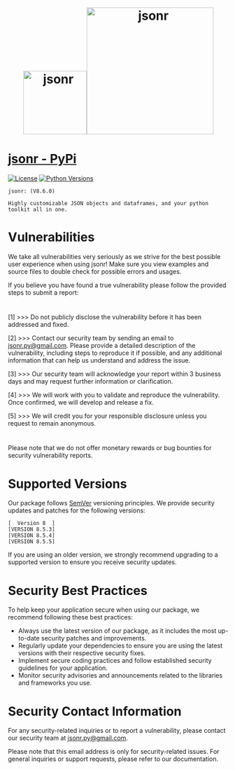 <h1 align="center">
  <a href="https://pypi.org/project/jsonr"><img src="https://i.ibb.co/9hg4pF2/jsonr-modified.png" alt="jsonr" border="0" width="145"></a><a href="https://pypi.org/project/jsonr"><img src="https://i.ibb.co/NK3W9Dk/jsonr-preview-modified.png" alt="jsonr" border="0" width="290">
  </a>
</h1>


# [jsonr - PyPi](https://pypi.org/project/jsonr)
[![License](https://img.shields.io/badge/license-MIT-blue.svg)](https://github.com/jsonr-py/jsonr/blob/master/LICENSE)
[![Python Versions](https://img.shields.io/badge/python-3.7%20|%203.8%20|%203.9%20|%203.10%20|%203.11%20|%203.12%20-blue)](https://www.python.org/downloads/)

```
jsonr: (V8.6.0)

Highly customizable JSON objects and dataframes, and your python toolkit all in one.
```

# Vulnerabilities
We take all vulnerabilities very seriously as we strive for the best possible user experience when using jsonr!
Make sure you view examples and source files to double check for possible errors and usages.

If you believe you have found a true vulnerability please follow the provided steps to submit a report:
#
[1] >>> Do not publicly disclose the vulnerability before it has been addressed and fixed.

[2] >>> Contact our security team by sending an email to jsonr.py@gmail.com. Please provide a detailed description of the vulnerability, including steps to reproduce it if possible, and any additional information that can help us understand and address the issue.

[3] >>> Our security team will acknowledge your report within 3 business days and may request further information or clarification.

[4] >>> We will work with you to validate and reproduce the vulnerability. Once confirmed, we will develop and release a fix.

[5] >>> We will credit you for your responsible disclosure unless you request to remain anonymous.

#
Please note that we do not offer monetary rewards or bug bounties for security vulnerability reports.
#
# Supported Versions
Our package follows [SemVer](https://semver.org/) versioning principles. We provide security updates and patches for the following versions:
```
[  Version 8  ]
[VERSION 8.5.3]
[VERSION 8.5.4]
[VERSION 8.5.5]
```
If you are using an older version, we strongly recommend upgrading to a supported version to ensure you receive security updates.
#
# Security Best Practices
To help keep your application secure when using our package, we recommend following these best practices:

- Always use the latest version of our package, as it includes the most up-to-date security patches and improvements.
- Regularly update your dependencies to ensure you are using the latest versions with their respective security fixes.
- Implement secure coding practices and follow established security guidelines for your application.
- Monitor security advisories and announcements related to the libraries and frameworks you use.
#

# Security Contact Information
For any security-related inquiries or to report a vulnerability, please contact our security team at jsonr.py@gmail.com.

Please note that this email address is only for security-related issues. For general inquiries or support requests, please refer to our documentation.